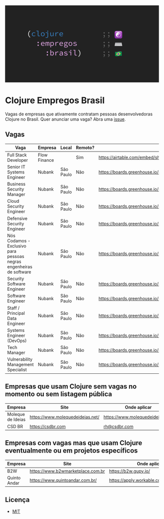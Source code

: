 ![Clojure Empregos Brasil](./docs/cover.png)

# Clojure Empregos Brasil

Vagas de empresas que ativamente contratam pessoas desenvolvedoras Clojure no Brasil. Quer anunciar uma vaga? Abra uma [issue](https://github.com/renatoalencar/clojure-empregos-brasil/issues).

## Vagas


|                                                                Vaga |      Empresa |     Local | Remoto? |                                                                                       Onde aplicar |
|---------------------------------------------------------------------|--------------|-----------|---------|----------------------------------------------------------------------------------------------------|
|                                                Full Stack Developer | Flow Finance |           |     Sim | https://airtable.com/embed/shrG8DnjAdAOAZm9h/tble1ghQMefhblMVK/viwOzu3raZSmdxK7Z/recGtRyuHlvFhUV0v |
|                                          Senior IT Systems Engineer |       Nubank | São Paulo |     Não |                                                   https://boards.greenhouse.io/nubank/jobs/4131150 |
|                                           Business Security Manager |       Nubank | São Paulo |     Não |                                                   https://boards.greenhouse.io/nubank/jobs/3400816 |
|                                             Cloud Security Engineer |       Nubank | São Paulo |     Não |                                                   https://boards.greenhouse.io/nubank/jobs/4120289 |
|                                         Defensive Security Engineer |       Nubank | São Paulo |     Não |                                                   https://boards.greenhouse.io/nubank/jobs/3947838 |
| Nós Codamos - Exclusivo para pessoas negras engenheiras de software |       Nubank | São Paulo |     Não |                                                   https://boards.greenhouse.io/nubank/jobs/4216540 |
|                                          Security Software Engineer |       Nubank | São Paulo |     Não |                                                   https://boards.greenhouse.io/nubank/jobs/3695044 |
|                                                   Software Engineer |       Nubank | São Paulo |     Não |                                                   https://boards.greenhouse.io/nubank/jobs/2569175 |
|                                     Staff / Principal Data Engineer |       Nubank | São Paulo |     Não |                                                   https://boards.greenhouse.io/nubank/jobs/4204751 |
|                                           Systems Engineer (DevOps) |       Nubank | São Paulo |     Não |                                                   https://boards.greenhouse.io/nubank/jobs/3372800 |
|                                                        Tech Manager |       Nubank | São Paulo |     Não |                                                   https://boards.greenhouse.io/nubank/jobs/2989044 |
|                                 Vulnerability Management Specialist |       Nubank | São Paulo |     Não |                                                   https://boards.greenhouse.io/nubank/jobs/4064230 |


## Empresas que usam Clojure sem vagas no momento ou sem listagem pública


|           Empresa |                             Site |                     Onde aplicar |
|-------------------|----------------------------------|----------------------------------|
| Moleque de Ideias | https://www.molequedeideias.net/ | https://www.molequedeideias.net/ |
|            CSD BR |                https://csdbr.com |                     rh@csdbr.com |


## Empresas com vagas mas que usam Clojure eventualmente ou em projetos específicos


|      Empresa |                              Site |                            Onde aplicar |
|--------------|-----------------------------------|-----------------------------------------|
|          B2W | https://www.b2wmarketplace.com.br |                    https://b2w.gupy.io/ |
| Quinto Andar |   https://www.quintoandar.com.br/ | https://apply.workable.com/quintoandar/ |


## Licença

* [MIT](./LICENSE)
